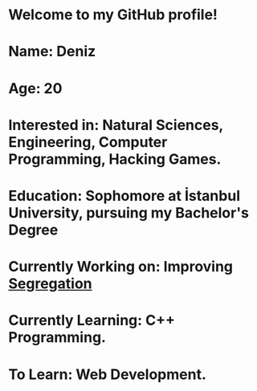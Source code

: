 # Welcome to my GitHub profile!
# Name: Deniz 
# Age: 20 
# Interested in: Natural Sciences, Engineering, Computer Programming, Hacking Games.
# Education: Sophomore at İstanbul University, pursuing my Bachelor's Degree
# Currently Working on: Improving [Segregation](https://github.com/qwertyuiop3/Segregation)
# Currently Learning: C++ Programming. 
# To Learn: Web Development. 
